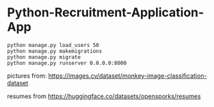 # Python-Recruitment-Application-App

```
python manage.py load_users 50
python manage.py makemigrations
python manage.py migrate
python manage.py runserver 0.0.0.0:8000
```

pictures from:
https://images.cv/dataset/monkey-image-classification-dataset

resumes from
https://huggingface.co/datasets/opensporks/resumes